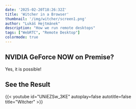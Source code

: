```yaml
---
date: '2025-02-20T18:26:32Z'
title: 'Witcher in a Browser'
thumbnail: '/img/witcher/screen1.png'
author: "Lukáš Hejtmánek"
description: "How we run remote desktops"
tags: ["WebRTC", "Remote Desktop"]
colormode: true
---
```


## NVIDIA GeForce NOW on Premise?

Yes, it is possible! 


## See the Result

{{< youtube id="UNiEZSw_3KE" autoplay=false autotitle=false title="Witcher" >}}
